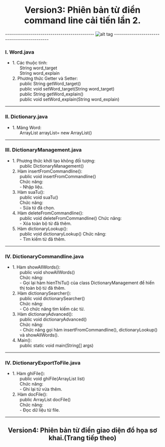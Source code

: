 <h1 align="center"> Version3: Phiên bản từ điển command line cải tiến lần 2. </h1>

--------------------------------------------- ![alt tag](https://raw.githubusercontent.com/UET-INT2204-12-fall-18/assignment-1-dictionary-teen-titan/master/Version3/Version3.png) ---------------------------------------------

<h3>I. Word.java<br></h3>
<ul>
	<li>
		1. Các thuộc tính:
		<ol>
			String word_target<br>
    			String word_explain<br>
		</ol>
		2. Phương thức Getter và Setter:
		<ol>
			public String getWord_target()<br>
			public void setWord_target(String word_target)<br>
			public String getWord_explain()<br>
			public void setWord_explain(String word_explain)<br>
		</ol>
  	</li>
</ul> <hr>
<h3>II. Dictionary.java<br></h3>
<ul>
  	<li>
      		1. Mảng Word:
		<ol>
			ArrayList<Word> arrayList= new ArrayList<Word>()
		</ol>
  	</li>
</ul> <hr>
<h3>III. DictionaryManagement.java<br></h3>
<ul>
  	<li>
		1. Phương thức khởi tạo không đối tượng:
		<ol>
			public DictionaryManagement()
		</ol>
		2. Hàm insertFromCommandline():
		<ol>
			public void insertFromCommandline()<br>
			Chức năng:<br>
			- Nhập liệu.
		</ol>
		3. Hàm suaTu():
		<ol>
			public void suaTu()<br>
			Chức năng:<br>
			- Sửa từ đã chọn.
		</ol>
		4. Hàm deleteFromCommandline():
		<ol>
			public void deleteFromCommandline()
			Chức năng:<br>
			- Xóa toàn bộ từ đã thêm.
		</ol>
		5. Hàm dictionaryLookup():
		<ol>
			public void dictionaryLookup()
			Chức năng:<br>
			- Tìm kiếm từ đã thêm.
		</ol>
  	</li>
</ul> <hr>
<h3>IV. DictionaryCommandline.java</h3>
<ul>
   	<li>
      		1. Hàm showAllWords():
		<ol>
			public void showAllWords()<br>
			Chức năng:<br>
			- Gọi lại hàm hienThiTu() của class DictionaryManagement để hiển thị toàn bộ từ đã thêm.
		</ol>
		2. Hàm dictionarySearcher():
		<ol>
			public void dictionarySearcher()<br>
			Chức năng:<br>
			- Có chức năng tìm kiếm các từ.
		</ol>
		3. Hàm dictionaryAdvanced():
		<ol>
			public void dictionaryAdvanced()<br>
			Chức năng:<br>
			- Chức năng gọi hàm insertFromCommandline(), dictionaryLookup() và showAllWords().
		</ol>
		4. Main():
		<ol>
			public static void main(String[] args)
		</ol>
  	</li>	
</ul> <hr>
<h3>IV. DictionaryExportToFile.java</h3>
<ul>
   	<li>
      		1. Hàm ghiFile():
		<ol>
			public void ghiFile(ArrayList <Word> list)<br>
			Chức năng:<br>
			- Ghi lại từ vừa thêm.
		</ol>
		2. Hàm docFile():
		<ol>
			public ArrayList docFile()<br>
			Chức năng:<br>
			- Đọc dữ liệu từ file.
		</ol>
  	</li>	
</ul> <hr>
<h2 align="center"> Version4: Phiên bản từ điển giao diện đồ họa sơ khai.(Trang tiếp theo) </h2>
